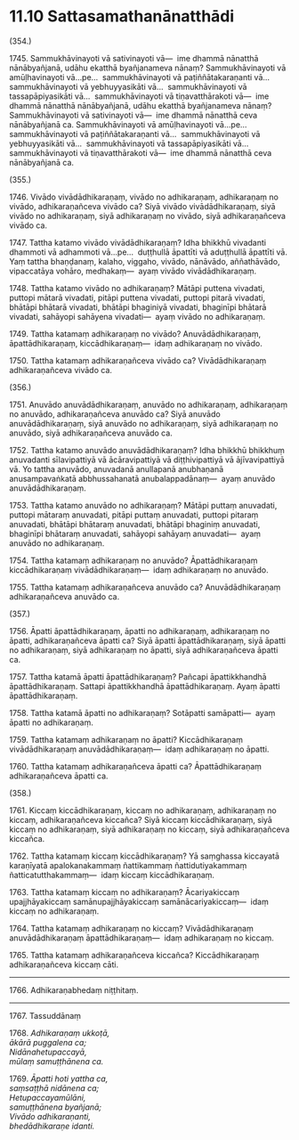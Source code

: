 # 11.10 Sattasamathanānatthādi

(354.)

1745\. Sammukhāvinayoti vā sativinayoti vā—  ime dhammā nānatthā nānābyañjanā, udāhu ekatthā byañjanameva nānaṃ? Sammukhāvinayoti vā amūḷhavinayoti vā…pe…  sammukhāvinayoti vā paṭiññātakaraṇanti vā…  sammukhāvinayoti vā yebhuyyasikāti vā…  sammukhāvinayoti vā tassapāpiyasikāti vā…  sammukhāvinayoti vā tiṇavatthārakoti vā—  ime dhammā nānatthā nānābyañjanā, udāhu ekatthā byañjanameva nānaṃ? Sammukhāvinayoti vā sativinayoti vā—  ime dhammā nānatthā ceva nānābyañjanā ca. Sammukhāvinayoti vā amūḷhavinayoti vā…pe…  sammukhāvinayoti vā paṭiññātakaraṇanti vā…  sammukhāvinayoti vā yebhuyyasikāti vā…  sammukhāvinayoti vā tassapāpiyasikāti vā…  sammukhāvinayoti vā tiṇavatthārakoti vā—  ime dhammā nānatthā ceva nānābyañjanā ca.

(355.)

1746\. Vivādo vivādādhikaraṇaṃ, vivādo no adhikaraṇaṃ, adhikaraṇaṃ no vivādo, adhikaraṇañceva vivādo ca? Siyā vivādo vivādādhikaraṇaṃ, siyā vivādo no adhikaraṇaṃ, siyā adhikaraṇaṃ no vivādo, siyā adhikaraṇañceva vivādo ca.

1747\. Tattha katamo vivādo vivādādhikaraṇaṃ? Idha bhikkhū vivadanti dhammoti vā adhammoti vā…pe…  duṭṭhullā āpattīti vā aduṭṭhullā āpattīti vā. Yaṃ tattha bhaṇḍanaṃ, kalaho, viggaho, vivādo, nānāvādo, aññathāvādo, vipaccatāya vohāro, medhakaṃ—  ayaṃ vivādo vivādādhikaraṇaṃ.

1748\. Tattha katamo vivādo no adhikaraṇaṃ? Mātāpi puttena vivadati, puttopi mātarā vivadati, pitāpi puttena vivadati, puttopi pitarā vivadati, bhātāpi bhātarā vivadati, bhātāpi bhaginiyā vivadati, bhaginīpi bhātarā vivadati, sahāyopi sahāyena vivadati—  ayaṃ vivādo no adhikaraṇaṃ.

1749\. Tattha katamaṃ adhikaraṇaṃ no vivādo? Anuvādādhikaraṇaṃ, āpattādhikaraṇaṃ, kiccādhikaraṇaṃ—  idaṃ adhikaraṇaṃ no vivādo.

1750\. Tattha katamaṃ adhikaraṇañceva vivādo ca? Vivādādhikaraṇaṃ adhikaraṇañceva vivādo ca.

(356.)

1751\. Anuvādo anuvādādhikaraṇaṃ, anuvādo no adhikaraṇaṃ, adhikaraṇaṃ no anuvādo, adhikaraṇañceva anuvādo ca? Siyā anuvādo anuvādādhikaraṇaṃ, siyā anuvādo no adhikaraṇaṃ, siyā adhikaraṇaṃ no anuvādo, siyā adhikaraṇañceva anuvādo ca.

1752\. Tattha katamo anuvādo anuvādādhikaraṇaṃ? Idha bhikkhū bhikkhuṃ anuvadanti sīlavipattiyā vā ācāravipattiyā vā diṭṭhivipattiyā vā ājīvavipattiyā vā. Yo tattha anuvādo, anuvadanā anullapanā anubhaṇanā anusampavaṅkatā abbhussahanatā anubalappadānaṃ—  ayaṃ anuvādo anuvādādhikaraṇaṃ.

1753\. Tattha katamo anuvādo no adhikaraṇaṃ? Mātāpi puttaṃ anuvadati, puttopi mātaraṃ anuvadati, pitāpi puttaṃ anuvadati, puttopi pitaraṃ anuvadati, bhātāpi bhātaraṃ anuvadati, bhātāpi bhaginiṃ anuvadati, bhaginīpi bhātaraṃ anuvadati, sahāyopi sahāyaṃ anuvadati—  ayaṃ anuvādo no adhikaraṇaṃ.

1754\. Tattha katamaṃ adhikaraṇaṃ no anuvādo? Āpattādhikaraṇaṃ kiccādhikaraṇaṃ vivādādhikaraṇaṃ—  idaṃ adhikaraṇaṃ no anuvādo.

1755\. Tattha katamaṃ adhikaraṇañceva anuvādo ca? Anuvādādhikaraṇaṃ adhikaraṇañceva anuvādo ca.

(357.)

1756\. Āpatti āpattādhikaraṇaṃ, āpatti no adhikaraṇaṃ, adhikaraṇaṃ no āpatti, adhikaraṇañceva āpatti ca? Siyā āpatti āpattādhikaraṇaṃ, siyā āpatti no adhikaraṇaṃ, siyā adhikaraṇaṃ no āpatti, siyā adhikaraṇañceva āpatti ca.

1757\. Tattha katamā āpatti āpattādhikaraṇaṃ? Pañcapi āpattikkhandhā āpattādhikaraṇaṃ. Sattapi āpattikkhandhā āpattādhikaraṇaṃ. Ayaṃ āpatti āpattādhikaraṇaṃ.

1758\. Tattha katamā āpatti no adhikaraṇaṃ? Sotāpatti samāpatti—  ayaṃ āpatti no adhikaraṇaṃ.

1759\. Tattha katamaṃ adhikaraṇaṃ no āpatti? Kiccādhikaraṇaṃ vivādādhikaraṇaṃ anuvādādhikaraṇaṃ—  idaṃ adhikaraṇaṃ no āpatti.

1760\. Tattha katamaṃ adhikaraṇañceva āpatti ca? Āpattādhikaraṇaṃ adhikaraṇañceva āpatti ca.

(358.)

1761\. Kiccaṃ kiccādhikaraṇaṃ, kiccaṃ no adhikaraṇaṃ, adhikaraṇaṃ no kiccaṃ, adhikaraṇañceva kiccañca? Siyā kiccaṃ kiccādhikaraṇaṃ, siyā kiccaṃ no adhikaraṇaṃ, siyā adhikaraṇaṃ no kiccaṃ, siyā adhikaraṇañceva kiccañca.

1762\. Tattha katamaṃ kiccaṃ kiccādhikaraṇaṃ? Yā saṃghassa kiccayatā karaṇīyatā apalokanakammaṃ ñattikammaṃ ñattidutiyakammaṃ ñatticatutthakammaṃ—  idaṃ kiccaṃ kiccādhikaraṇaṃ.

1763\. Tattha katamaṃ kiccaṃ no adhikaraṇaṃ? Ācariyakiccaṃ upajjhāyakiccaṃ samānupajjhāyakiccaṃ samānācariyakiccaṃ—  idaṃ kiccaṃ no adhikaraṇaṃ.

1764\. Tattha katamaṃ adhikaraṇaṃ no kiccaṃ? Vivādādhikaraṇaṃ anuvādādhikaraṇaṃ āpattādhikaraṇaṃ—  idaṃ adhikaraṇaṃ no kiccaṃ.

1765\. Tattha katamaṃ adhikaraṇañceva kiccañca? Kiccādhikaraṇaṃ adhikaraṇañceva kiccaṃ cāti.

---

1766\. Adhikaraṇabhedaṃ niṭṭhitaṃ.

---

1767\. Tassuddānaṃ

1768\. _Adhikaraṇaṃ ukkoṭā,_  
_ākārā puggalena ca;_  
_Nidānahetupaccayā,_  
_mūlaṃ samuṭṭhānena ca._  

1769\. _Āpatti hoti yattha ca,_  
_saṃsaṭṭhā nidānena ca;_  
_Hetupaccayamūlāni,_  
_samuṭṭhānena byañjanā;_  
_Vivādo adhikaraṇanti,_  
_bhedādhikaraṇe idanti._
